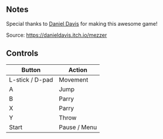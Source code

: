 ## Notes

Special thanks to [Daniel Davis](https://danieldavis.itch.io/) for making this awesome game!

Source: https://danieldavis.itch.io/mezzer

## Controls

| Button | Action |
|--|--| 
|L-stick / D-pad|Movement|
|A|Jump|
|B|Parry|
|X|Parry|
|Y|Throw|
|Start|Pause / Menu|


